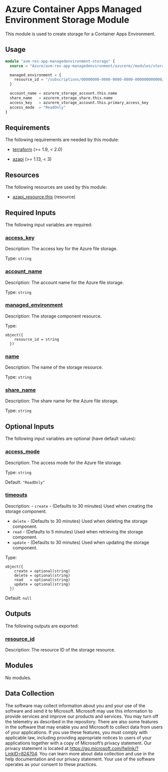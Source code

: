 <!-- BEGIN_TF_DOCS -->
<!-- Code generated by terraform-docs. DO NOT EDIT. -->
# Azure Container Apps Managed Environment Storage Module

This module is used to create storage for a Container Apps Environment.

## Usage

```terraform
module "avm-res-app-managedenvironment-storage" {
  source = "Azure/avm-res-app-managedenvironment/azurerm//modules/storage"

  managed_environment = {
    resource_id = "/subscriptions/00000000-0000-0000-0000-000000000000/resourceGroups/myResourceGroup/providers/Microsoft.App/managedEnvironments/myEnv"
  }

  account_name = azurerm_storage_account.this.name
  share_name   = azurerm_storage_share.this.name
  access_key   = azurerm_storage_account.this.primary_access_key
  access_mode  = "ReadOnly"
}
```

<!-- markdownlint-disable MD033 -->
## Requirements

The following requirements are needed by this module:

- <a name="requirement_terraform"></a> [terraform](#requirement\_terraform) (>= 1.9, < 2.0)

- <a name="requirement_azapi"></a> [azapi](#requirement\_azapi) (>= 1.13, < 3)

## Resources

The following resources are used by this module:

- [azapi_resource.this](https://registry.terraform.io/providers/azure/azapi/latest/docs/resources/resource) (resource)

<!-- markdownlint-disable MD013 -->
## Required Inputs

The following input variables are required:

### <a name="input_access_key"></a> [access\_key](#input\_access\_key)

Description: The access key for the Azure file storage.

Type: `string`

### <a name="input_account_name"></a> [account\_name](#input\_account\_name)

Description: The account name for the Azure file storage.

Type: `string`

### <a name="input_managed_environment"></a> [managed\_environment](#input\_managed\_environment)

Description: The storage component resource.

Type:

```hcl
object({
    resource_id = string
  })
```

### <a name="input_name"></a> [name](#input\_name)

Description: The name of the storage resource.

Type: `string`

### <a name="input_share_name"></a> [share\_name](#input\_share\_name)

Description: The share name for the Azure file storage.

Type: `string`

## Optional Inputs

The following input variables are optional (have default values):

### <a name="input_access_mode"></a> [access\_mode](#input\_access\_mode)

Description: The access mode for the Azure file storage.

Type: `string`

Default: `"ReadOnly"`

### <a name="input_timeouts"></a> [timeouts](#input\_timeouts)

Description:  - `create` - (Defaults to 30 minutes) Used when creating the storage component.
 - `delete` - (Defaults to 30 minutes) Used when deleting the storage component.
 - `read` - (Defaults to 5 minutes) Used when retrieving the storage component.
 - `update` - (Defaults to 30 minutes) Used when updating the storage component.

Type:

```hcl
object({
    create = optional(string)
    delete = optional(string)
    read   = optional(string)
    update = optional(string)
  })
```

Default: `null`

## Outputs

The following outputs are exported:

### <a name="output_resource_id"></a> [resource\_id](#output\_resource\_id)

Description: The resource ID of the storage resource.

## Modules

No modules.

<!-- markdownlint-disable-next-line MD041 -->
## Data Collection

The software may collect information about you and your use of the software and send it to Microsoft. Microsoft may use this information to provide services and improve our products and services. You may turn off the telemetry as described in the repository. There are also some features in the software that may enable you and Microsoft to collect data from users of your applications. If you use these features, you must comply with applicable law, including providing appropriate notices to users of your applications together with a copy of Microsoft’s privacy statement. Our privacy statement is located at <https://go.microsoft.com/fwlink/?LinkID=824704>. You can learn more about data collection and use in the help documentation and our privacy statement. Your use of the software operates as your consent to these practices.
<!-- END_TF_DOCS -->